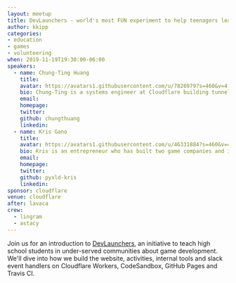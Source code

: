 ```yaml
---
layout: meetup
title: DevLaunchers - world's most FUN experiment to help teenagers learn game development!
author: kkipp
categories:
- education
- games
- volunteering
when: 2019-11-19T19:30:00-06:00
speakers:
  - name: Chung-Ting Huang
    title:
    avatar: https://avatars1.githubusercontent.com/u/7826979?s=460&v=4
    bio: Chung-Ting is a systems engineer at Cloudflare building tunnels to securely expose webservers on the internet.
    email:
    homepage:
    twitter:
    github: chungthuang
    linkedin:
  - name: Kris Gano
    title:
    avatar: https://avatars1.githubusercontent.com/u/46331884?s=460&v=4
    bio: Kris is an entrepreneur who has built two game companies and is an adviser for several non-profits. His bio is also available on <a href="https://pyxld.com/#/about">pyxld.com</a>.
    email:
    homepage:
    twitter:
    github: pyxld-kris
    linkedin:
sponsor: cloudflare
venue: cloudflare
after: lavaca
crew:
  - lingram
  - astacy
---
```


Join us for an introduction to [DevLaunchers](https://devlaunchers.com/), an initiative to teach high school students in under-served communities about game development. We'll dive into how we build the website, activities, internal tools and slack event handlers on Cloudflare Workers, CodeSandbox, GitHub Pages and Travis CI.
